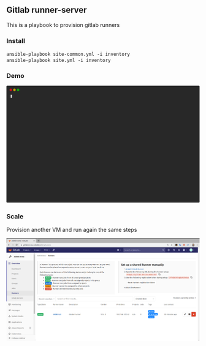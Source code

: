 ## Gitlab runner-server

This is a playbook to provision gitlab runners

### Install

```
ansible-playbook site-common.yml -i inventory
ansible-playbook site.yml -i inventory
```

### Demo 

![demo](./docs/demo-simulate.svg)

### Scale

Provision another VM and run again the same steps

![video](./docs/gitlab-runner-scale.gif)
